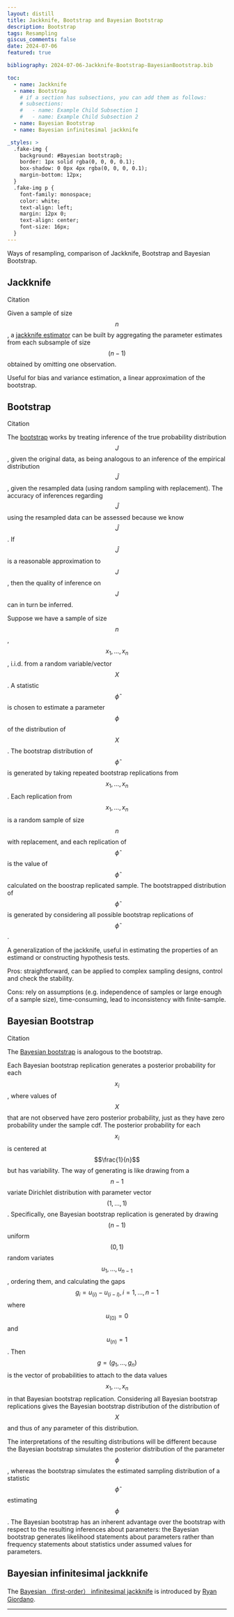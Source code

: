 ```yaml
---
layout: distill
title: Jackknife, Bootstrap and Bayesian Bootstrap
description: Bootstrap
tags: Resampling
giscus_comments: false
date: 2024-07-06
featured: true

bibliography: 2024-07-06-Jackknife-Bootstrap-BayesianBootstrap.bib

toc:
  - name: Jackknife 
  - name: Bootstrap 
    # if a section has subsections, you can add them as follows:
    # subsections:
    #   - name: Example Child Subsection 1
    #   - name: Example Child Subsection 2
  - name: Bayesian Bootstrap
  - name: Bayesian infinitesimal jackknife

_styles: >
  .fake-img {
    background: #Bayesian bootstrapb;
    border: 1px solid rgba(0, 0, 0, 0.1);
    box-shadow: 0 0px 4px rgba(0, 0, 0, 0.1);
    margin-bottom: 12px;
  }
  .fake-img p {
    font-family: monospace;
    color: white;
    text-align: left;
    margin: 12px 0;
    text-align: center;
    font-size: 16px;
  }
---
```

Ways of resampling, comparison of Jackknife, Bootstrap and Bayesian Bootstrap.

## Jackknife 
Citation <d-cite key="miller1974jackknife"></d-cite>

Given a sample of size $$n$$, a [jackknife estimator](https://en.wikipedia.org/wiki/Jackknife_resampling) can be built by aggregating the parameter estimates from each subsample of size $$(n-1)$$ obtained by omitting one observation.

Useful for bias and variance estimation, a linear approximation of the bootstrap.

## Bootstrap 
Citation <d-cite key="efron1992bootstrap"></d-cite>

The [bootstrap](https://en.wikipedia.org/wiki/Bootstrapping_(statistics)) works by treating inference of the true probability distribution $$J$$, given the original data, as being analogous to an inference of the empirical distribution $$\hat{J}$$, given the resampled data (using random sampling with replacement). The accuracy of inferences regarding $$\hat{J}$$ using the resampled data can be assessed because we know $$\hat{J}$$. If $$\hat{J}$$ is a reasonable approximation to $$J$$, then the quality of inference on $$J$$ can in turn be inferred.

Suppose we have a sample of size $$n$$, $$x_1, \ldots, x_n$$, i.i.d. from a random variable/vector $$X$$. A statistic $$\hat{\phi}$$ is chosen to estimate a parameter $$\phi$$ of the distribution of $$X$$. The bootstrap distribution of $$\hat{\phi}$$ is generated by taking repeated bootstrap replications from $$x_1, \ldots, x_n$$. Each replication from $$x_1, \ldots, x_n$$ is a random sample of size $$n$$ with replacement, and each replication of $$\hat{\phi}$$ is the value of $$\hat{\phi}$$ calculated on the boostrap replicated sample. The bootstrapped distribution of $$\hat{\phi}$$ is generated by considering all possible bootstrap replications of $$\hat{\phi}$$.

A generalization of the jackknife, useful in estimating the properties of an estimand or constructing hypothesis tests.

Pros: straightforward, can be applied to complex sampling designs, control and check the stability.

Cons: rely on assumptions (e.g. independence of samples or large enough of a sample size), time-consuming, lead to inconsistency with finite-sample.

## Bayesian Bootstrap 
Citation <d-cite key="rubin1981bayesian"></d-cite>

The [Bayesian bootstrap](https://en.wikipedia.org/wiki/Bootstrapping_(statistics)#Bayesian_bootstrap) is analogous to the bootstrap.

Each Bayesian bootstrap replication generates a posterior probability for each $$x_i$$, where values of $$X$$ that are not observed have zero posterior probability, just as they have zero probability under the sample cdf. The posterior probability for each $$x_i$$ is centered at $$\frac{1}{n}$$ but has variability. The way of generating is like drawing from a $$n-1$$ variate Dirichlet distribution with parameter vector $$(1, \ldots, 1)$$. Specifically, one Bayesian bootstrap replication is generated by drawing $$(n - 1)$$ uniform $$(0, 1)$$ random variates $$u_1, \ldots, u_{n-1}$$, ordering them, and calculating the gaps $$g_i = u_{(i)}-u_{(i-l)}, i = 1, \ldots, n-1$$ where $$u_{(0)} = 0$$ and $$u_{(n)} = 1$$. Then $$g = (g_1, \ldots, g_n)$$ is the vector of probabilities to attach to the data values $$x_1, \ldots, x_n$$ in that Bayesian bootstrap replication. Considering all Bayesian bootstrap replications gives the Bayesian bootstrap distribution of the distribution of $$X$$ and thus of any parameter of this distribution.

The interpretations of the resulting distributions will be different because the Bayesian bootstrap simulates the posterior distribution of the parameter $$\phi$$, whereas the bootstrap simulates the estimated sampling distribution of a statistic $$\hat{\phi}$$ estimating $$\phi$$. The Bayesian bootstrap has an inherent advantage over the bootstrap with respect to the resulting inferences about parameters: the Bayesian bootstrap generates likelihood statements about parameters rather than frequency statements about statistics under assumed values for parameters.

## Bayesian infinitesimal jackknife

The [Bayesian （first-order） infinitesimal jackknife](https://rgiordan.github.io/posts/2020-08-09-bayes_ij.html) is introduced by [Ryan Giordano](https://statistics.berkeley.edu/people/ryan-giordano-0).

---
